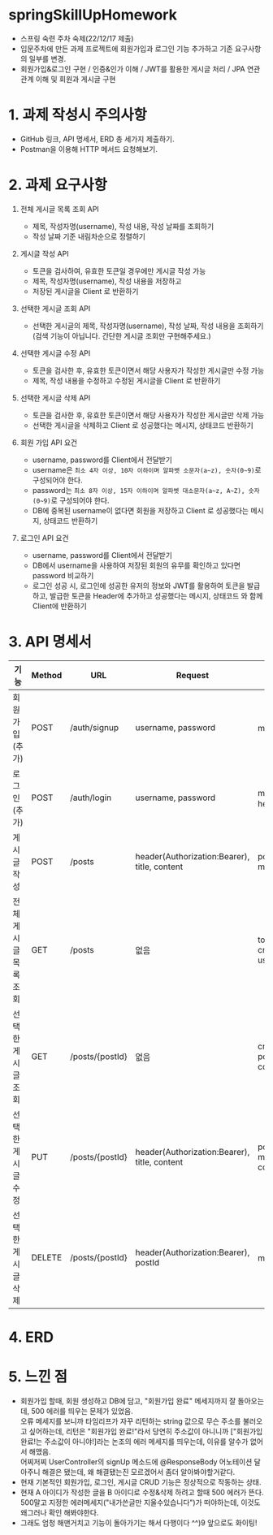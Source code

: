 # springSkillUpHomework
- 스프링 숙련 주차 숙제(22/12/17 제출)  
- 입문주차에 만든 과제 프로젝트에 회원가입과 로그인 기능 추가하고 기존 요구사항의 일부를 변경.
- 회원가입&로그인 구현 / 인증&인가 이해 / JWT를 활용한 게시글 처리 / JPA 연관관계 이해 및 회원과 게시글 구현

# 1. 과제 작성시 주의사항
- GitHub 링크, API 명세서, ERD 총 세가지 제출하기. 
- Postman을 이용해 HTTP 메서드 요청해보기.

# 2. 과제 요구사항
1. 전체 게시글 목록 조회 API
   - 제목, 작성자명(username), 작성 내용, 작성 날짜를 조회하기
   - 작성 날짜 기준 내림차순으로 정렬하기  
   
2. 게시글 작성 API
    - 토큰을 검사하여, 유효한 토큰일 경우에만 게시글 작성 가능
    - 제목, 작성자명(username), 작성 내용을 저장하고
    - 저장된 게시글을 Client 로 반환하기  
     
3. 선택한 게시글 조회 API
    - 선택한 게시글의 제목, 작성자명(username), 작성 날짜, 작성 내용을 조회하기
      (검색 기능이 아닙니다. 간단한 게시글 조회만 구현해주세요.)
   
4. 선택한 게시글 수정 API   
    - 토큰을 검사한 후, 유효한 토큰이면서 해당 사용자가 작성한 게시글만 수정 가능
    - 제목, 작성 내용을 수정하고 수정된 게시글을 Client 로 반환하기
   
5. 선택한 게시글 삭제 API    
    - 토큰을 검사한 후, 유효한 토큰이면서 해당 사용자가 작성한 게시글만 삭제 가능
    - 선택한 게시글을 삭제하고 Client 로 성공했다는 메시지, 상태코드 반환하기
   
6. 회원 가입 API 요건
    - username, password를 Client에서 전달받기
    - username은  `최소 4자 이상, 10자 이하이며 알파벳 소문자(a~z), 숫자(0~9)`로 구성되어야 한다.
    - password는  `최소 8자 이상, 15자 이하이며 알파벳 대소문자(a~z, A~Z), 숫자(0~9)`로 구성되어야 한다.
    - DB에 중복된 username이 없다면 회원을 저장하고 Client 로 성공했다는 메시지, 상태코드 반환하기
7. 로그인 API 요건
    - username, password를 Client에서 전달받기
    - DB에서 username을 사용하여 저장된 회원의 유무를 확인하고 있다면 password 비교하기
    - 로그인 성공 시, 로그인에 성공한 유저의 정보와 JWT를 활용하여 토큰을 발급하고,
      발급한 토큰을 Header에 추가하고 성공했다는 메시지, 상태코드 와 함께 Client에 반환하기

# 3. API 명세서
| 기능         | Method | URL          | Request                                    | Response                                                                |
|------------|--------|--------------|--------------------------------------------|-------------------------------------------------------------------------|
| 회원가입 (추가)  | POST   | /auth/signup | username, password                         | msg(회원가입 성공)                                                            |
| 로그인 (추가)   | POST   | /auth/login  | username, password                         | msg(로그인 성공), header(Authorization:Bearer)                               |
| 게시글 작성     | POST   | /posts       | header(Authorization:Bearer), title, content | postId, createdAt, modifiedAt, ttitle, content                              |  
| 전체게시글 목록조회 | GET    | /posts       | 없음                                         | totalPostList[ {postId, createdAt, modifiedAt, ttitle, username, content} ] |  
| 선택한 게시글 조회 | GET    | /posts/{postId}  | 없음                                         | createdAt, modifiedAt, postId, ttitle, username, content                    |  
| 선택한 게시글 수정 | PUT    | /posts/{postId}  | header(Authorization:Bearer), title, content | postId, createdAt, modifiedAt, ttitle, username, content                |  
| 선택한 게시글 삭제 | DELETE | /posts/{postId}  | header(Authorization:Bearer), postId   | msg(게시글 삭제 성공)                                                          |    

#  4. ERD


# 5. 느낀 점
- 회원가입 할때, 회원 생성하고 DB에 담고, "회원가입 완료" 메세지까지 잘 돌아오는데, 500 에러를 띄우는 문제가 있었음.  
오류 메세지를 보니까 타임리프가 자꾸 리턴하는 string 값으로 무슨 주소를 불러오고 싶어하는데, 리턴은 "회원가입 완료!"라서 당연히 주소값이 아니니까 ["회원가입 완료!는 주소값이 아니야!]라는 논조의 에러 메세지를 띄우는데, 이유를 알수가 없어서 해맸음.  
어찌저찌 UserController의 signUp 메소드에 @ResponseBody 어노테이션 달아주니 해결은 됐는데, 왜 해결됐는진 모르겠어서 좀더 알아봐야할거같다.
- 현재 기본적인 회원가입, 로그인, 게시글 CRUD 기능은 정상적으로 작동하는 상태.
- 현재 A 아이디가 작성한 글을 B 아이디로 수정&삭제 하려고 할때 500 에러가 뜬다. 500말고 지정한 에러메세지("내가쓴글만 지울수있습니다")가 떠야하는데, 이것도 왜그러나 확인 해봐야한다.
- 그래도 엄청 해맨거치고 기능이 돌아가기는 해서 다행이다 ^^)9 앞으로도 화이팅!